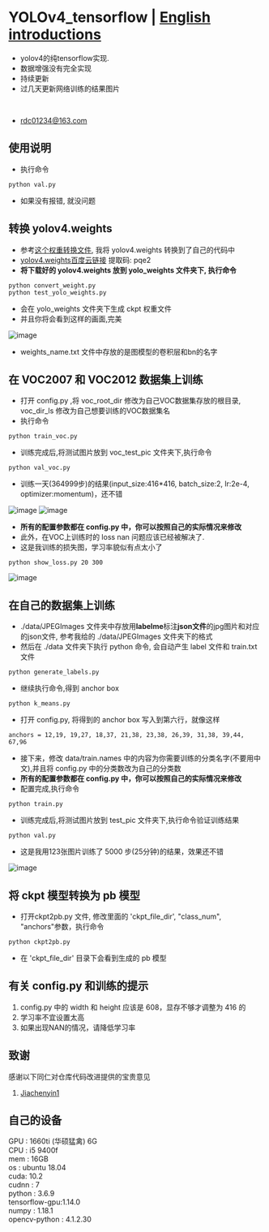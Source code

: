 # YOLOv4_tensorflow | [English introductions](README.md)
* yolov4的纯tensorflow实现.
* 数据增强没有完全实现
* 持续更新
* 过几天更新网络训练的结果图片
</br>

* rdc01234@163.com

## 使用说明
* 执行命令
```
python val.py
```
* 如果没有报错, 就没问题

## 转换 yolov4.weights
* 参考[这个权重转换文件](https://github.com/wizyoung/YOLOv3_TensorFlow/blob/master/convert_weight.py), 我将 yolov4.weights 转换到了自己的代码中
* [yolov4.weights百度云链接](https://pan.baidu.com/s/1oMTW2dI8IrgGcqxn90fr_Q) 提取码: pqe2
* **将下载好的 yolov4.weights 放到 yolo_weights 文件夹下, 执行命令**
```
python convert_weight.py
python test_yolo_weights.py
```
* 会在 yolo_weights 文件夹下生成 ckpt 权重文件
* 并且你将会看到这样的画面,完美

![image](https://github.com/rrddcc/YOLOv4_tensorflow/blob/master/coco_save/dog.jpg)
* weights_name.txt 文件中存放的是图模型的卷积层和bn的名字

## 在 VOC2007 和 VOC2012 数据集上训练
* 打开 config.py ,将 voc_root_dir 修改为自己VOC数据集存放的根目录, voc_dir_ls 修改为自己想要训练的VOC数据集名
* 执行命令
```
python train_voc.py
```
* 训练完成后,将测试图片放到 voc_test_pic 文件夹下,执行命令
```
python val_voc.py
```
* 训练一天(364999步)的结果(input_size:416*416, batch_size:2, lr:2e-4, optimizer:momentum)，还不错

![image](https://github.com/rrddcc/YOLOv4_tensorflow/blob/master/voc_save/000302.jpg)
![image](https://github.com/rrddcc/YOLOv4_tensorflow/blob/master/voc_save/000288.jpg)
* **所有的配置参数都在 config.py 中，你可以按照自己的实际情况来修改**
* 此外，在VOC上训练时的 loss nan 问题应该已经被解决了.
* 这是我训练的损失图，学习率貌似有点太小了
```
python show_loss.py 20 300
```

![image](https://github.com/rrddcc/YOLOv4_tensorflow/blob/master/loss.png)

## 在自己的数据集上训练
* ./data/JPEGImages 文件夹中存放用**labelme**标注**json文件**的jpg图片和对应的json文件, 参考我给的  ./data/JPEGImages 文件夹下的格式
* 然后在 ./data 文件夹下执行 python 命令, 会自动产生 label 文件和 train.txt 文件
```
python generate_labels.py
```
* 继续执行命令,得到 anchor box
```
python k_means.py
```
* 打开 config.py, 将得到的 anchor box 写入到第六行，就像这样
```
anchors = 12,19, 19,27, 18,37, 21,38, 23,38, 26,39, 31,38, 39,44, 67,96
```
* 接下来，修改 data/train.names 中的内容为你需要训练的分类名字(不要用中文),并且将 config.py 中的分类数改为自己的分类数
* **所有的配置参数都在 config.py 中，你可以按照自己的实际情况来修改**
* 配置完成,执行命令
```
python train.py
```
* 训练完成后,将测试图片放到 test_pic 文件夹下,执行命令验证训练结果
```
python val.py
```
* 这是我用123张图片训练了 5000 步(25分钟)的结果，效果还不错

![image](https://github.com/rrddcc/YOLOv4_tensorflow/blob/master/save/62.jpg)

## 将 ckpt 模型转换为 pb 模型
* 打开ckpt2pb.py 文件, 修改里面的 'ckpt_file_dir', "class_num", "anchors"参数，执行命令
```
python ckpt2pb.py
```
* 在 'ckpt_file_dir' 目录下会看到生成的 pb 模型

## 有关 config.py 和训练的提示
1. config.py 中的 width 和 height 应该是 608，显存不够才调整为 416 的
2. 学习率不宜设置太高
3. 如果出现NAN的情况，请降低学习率

## 致谢
感谢以下同仁对仓库代码改进提供的宝贵意见</br>
1. [Jiachenyin1](https://github.com/Jiachenyin1)

## 自己的设备
GPU : 1660ti (华硕猛禽) 6G</br>
CPU : i5 9400f</br>
mem : 16GB</br>
os  : ubuntu 18.04</br>
cuda: 10.2</br>
cudnn : 7</br>
python : 3.6.9</br>
tensorflow-gpu:1.14.0</br>
numpy : 1.18.1</br>
opencv-python : 4.1.2.30</br>
